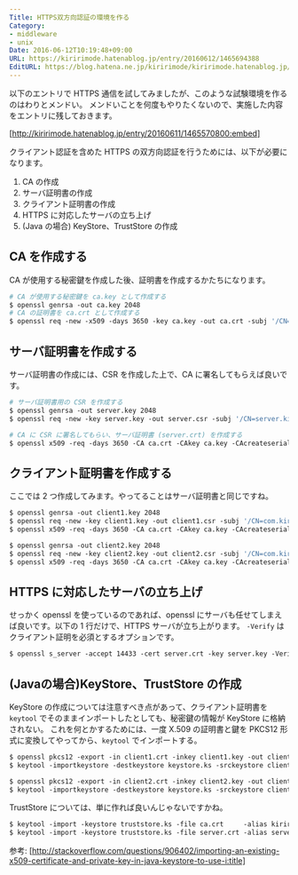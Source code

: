 ```yaml
---
Title: HTTPS双方向認証の環境を作る
Category:
- middleware
- unix
Date: 2016-06-12T10:19:48+09:00
URL: https://kiririmode.hatenablog.jp/entry/20160612/1465694388
EditURL: https://blog.hatena.ne.jp/kiririmode/kiririmode.hatenablog.jp/atom/entry/6653812171400698247
---
```


以下のエントリで HTTPS 通信を試してみましたが、このような試験環境を作るのはわりとメンドい。
メンドいことを何度もやりたくないので、実施した内容をエントリに残しておきます。

[http://kiririmode.hatenablog.jp/entry/20160611/1465570800:embed]

クライアント認証を含めた HTTPS の双方向認証を行うためには、以下が必要になります。

1. CA の作成
2. サーバ証明書の作成
3. クライアント証明書の作成
4. HTTPS に対応したサーバの立ち上げ
5. (Java の場合) KeyStore、TrustStore の作成

## CA を作成する

CA が使用する秘密鍵を作成した後、証明書を作成するかたちになります。

```tcsh
# CA が使用する秘密鍵を ca.key として作成する
$ openssl genrsa -out ca.key 2048
# CA の証明書を ca.crt として作成する
$ openssl req -new -x509 -days 3650 -key ca.key -out ca.crt -subj '/CN=kiririmode CA'
```
## サーバ証明書を作成する

サーバ証明書の作成には、CSR を作成した上で、CA に署名してもらえば良いです。

```tcsh
# サーバ証明書用の CSR を作成する
$ openssl genrsa -out server.key 2048
$ openssl req -new -key server.key -out server.csr -subj '/CN=server.kiririmode.com'

# CA に CSR に署名してもらい、サーバ証明書 (server.crt) を作成する
$ openssl x509 -req -days 3650 -CA ca.crt -CAkey ca.key -CAcreateserial -in server.csr -out server.crt
```

## クライアント証明書を作成する

ここでは 2 つ作成してみます。やってることはサーバ証明書と同じですね。

```tcsh
$ openssl genrsa -out client1.key 2048
$ openssl req -new -key client1.key -out client1.csr -subj '/CN=com.kiririmode.client1'
$ openssl x509 -req -days 3650 -CA ca.crt -CAkey ca.key -CAcreateserial -in client1.csr -out client1.crt

$ openssl genrsa -out client2.key 2048
$ openssl req -new -key client2.key -out client2.csr -subj '/CN=com.kiririmode.client2'
$ openssl x509 -req -days 3650 -CA ca.crt -CAkey ca.key -CAcreateserial -in client2.csr -out client2.crt
```

## HTTPS に対応したサーバの立ち上げ

せっかく openssl を使っているのであれば、openssl にサーバも任せてしまえば良いです。以下の 1 行だけで、HTTPS サーバが立ち上がります。
`-Verify` はクライアント証明を必須とするオプションです。

```tcsh
$ openssl s_server -accept 14433 -cert server.crt -key server.key -Verify 5 -CAfile ./ca.crt -www -debug
```

## (Javaの場合)KeyStore、TrustStore の作成

KeyStore の作成については注意すべき点があって、クライアント証明書を `keytool` でそのままインポートしたとしても、秘密鍵の情報が KeyStore に格納されない。
これを何とかするためには、一度 X.509 の証明書と鍵を PKCS12 形式に変換してやってから、`keytool` でインポートする。

```tcsh
$ openssl pkcs12 -export -in client1.crt -inkey client1.key -out client1.p12 -name client1 -CAfile ca.crt -caname ca
$ keytool -importkeystore -destkeystore keystore.ks -srckeystore client1.p12 -srcstoretype PKCS12 -srcstorepass password -alias client1

$ openssl pkcs12 -export -in client2.crt -inkey client2.key -out client2.p12 -name client2 -CAfile ca.crt -caname ca
$ keytool -importkeystore -destkeystore keystore.ks -srckeystore client2.p12 -srcstoretype PKCS12 -srcstorepass password -alias client2
```

TrustStore については、単に作れば良いんじゃないですかね。

```tcsh
$ keytool -import -keystore truststore.ks -file ca.crt     -alias kiririmodeca
$ keytool -import -keystore truststore.ks -file server.crt -alias server
```

参考: [http://stackoverflow.com/questions/906402/importing-an-existing-x509-certificate-and-private-key-in-java-keystore-to-use-i:title]

